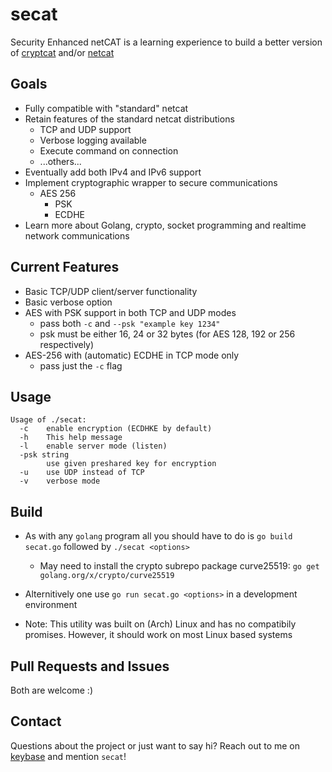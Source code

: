 # secat

Security Enhanced netCAT is a learning experience to build a better version of [cryptcat](http://cryptcat.sourceforge.net/) and/or [netcat](http://nc110.sourceforge.net/)

## Goals
 - Fully compatible with "standard" netcat
 - Retain features of the standard netcat distributions
    - TCP and UDP support
    - Verbose logging available
    - Execute command on connection
    - ...others...
- Eventually add both IPv4 and IPv6 support
- Implement cryptographic wrapper to secure communications
    - AES 256
        - PSK
        - ECDHE
- Learn more about Golang, crypto, socket programming and realtime network communications

## Current Features
 - Basic TCP/UDP client/server functionality
 - Basic verbose option
 - AES with PSK support in both TCP and UDP modes
   - pass both `-c` and `--psk "example key 1234"`
   - psk must be either 16, 24 or 32 bytes (for AES 128, 192 or 256 respectively)
 - AES-256 with (automatic) ECDHE in TCP mode only
   - pass just the `-c` flag

## Usage
```
Usage of ./secat:
  -c    enable encryption (ECDHKE by default)
  -h    This help message
  -l    enable server mode (listen)
  -psk string
        use given preshared key for encryption
  -u    use UDP instead of TCP
  -v    verbose mode
 ```

 ## Build
  - As with any `golang` program all you should have to do is `go build secat.go` followed by `./secat <options>`
    - May need to install the crypto subrepo package curve25519: `go get golang.org/x/crypto/curve25519`

 - Alternitively one use `go run secat.go <options>` in a development environment

 - Note: This utility was built on (Arch) Linux and has no compatibily promises. However, it should work on most Linux based systems

## Pull Requests and Issues
Both are welcome :)

## Contact
Questions about the project or just want to say hi? Reach out to me on [keybase](https://keybase.io/ohan) and mention `secat`!
